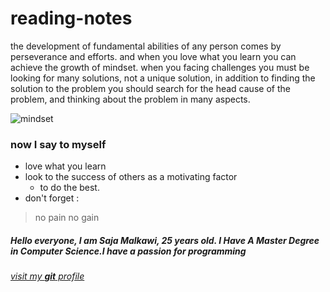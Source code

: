 # reading-notes 
the development of fundamental abilities of any person comes by perseverance and efforts. and when you love what you learn you can achieve the growth of mindset.
 when you facing challenges you must be looking for many solutions, not a unique solution, in addition to finding the solution to the problem you should search for the head cause of the problem, and thinking about the problem in many aspects.
 
 
 
![mindset](https://ruleofseay.files.wordpress.com/2019/12/9f524-brain-2062057_960_720.jpg)



### now I say to myself  
-  love what you learn 
-  look to the success of others as a motivating factor 
      - to do the best.
- don't forget :
 > no pain no gain

##### Hello everyone, I am Saja Malkawi, 25 years old. I Have A Master Degree in Computer Science.I have a passion for programming
[*visit my **git** profile*](https://github.com/saja123321)
